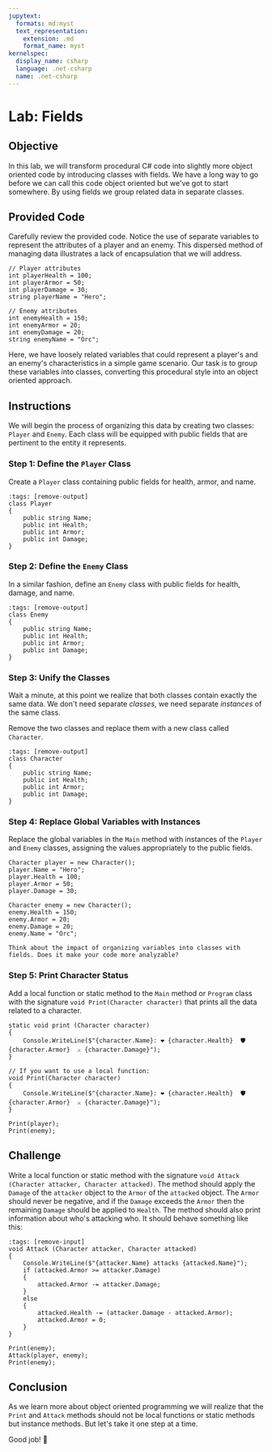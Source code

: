 ```yaml
---
jupytext:
  formats: md:myst
  text_representation:
    extension: .md
    format_name: myst
kernelspec:
  display_name: csharp
  language: .net-csharp
  name: .net-csharp
---
```


# Lab: Fields

## Objective

In this lab, we will transform procedural C# code into slightly more object oriented code by introducing classes with fields. We have a long way to go before we can call this code object oriented but we've got to start somewhere. By using fields we group related data in separate classes.

## Provided Code

Carefully review the provided code. Notice the use of separate variables to represent the attributes of a player and an enemy. This dispersed method of managing data illustrates a lack of encapsulation that we will address.

```{code-cell}
// Player attributes
int playerHealth = 100;
int playerArmor = 50;
int playerDamage = 30;
string playerName = "Hero";

// Enemy attributes
int enemyHealth = 150;
int enemyArmor = 20;
int enemyDamage = 20;
string enemyName = "Orc";
```

Here, we have loosely related variables that could represent a player's and an enemy's characteristics in a simple game scenario. Our task is to group these variables into classes, converting this procedural style into an object oriented approach.

## Instructions

We will begin the process of organizing this data by creating two classes: `Player` and `Enemy`. Each class will be equipped with public fields that are pertinent to the entity it represents.

### Step 1: Define the `Player` Class

Create a `Player` class containing public fields for health, armor, and name.

```{code-cell}
:tags: [remove-output]
class Player
{
    public string Name;
    public int Health;
    public int Armor;
    public int Damage;
}
```

### Step 2: Define the `Enemy` Class

In a similar fashion, define an `Enemy` class with public fields for health, damage, and name.

```{code-cell}
:tags: [remove-output]
class Enemy
{
    public string Name;
    public int Health;
    public int Armor;
    public int Damage;
}
```

### Step 3: Unify the Classes

Wait a minute, at this point we realize that both classes contain exactly the same data. We don't need separate *classes*, we need separate *instances* of the same class.

Remove the two classes and replace them with a new class called `Character`.

```{code-cell}
:tags: [remove-output]
class Character
{
    public string Name;
    public int Health;
    public int Armor;
    public int Damage;
}
```

### Step 4: Replace Global Variables with Instances

Replace the global variables in the `Main` method with instances of the `Player` and `Enemy` classes, assigning the values appropriately to the public fields.

```{code-cell}
Character player = new Character();
player.Name = "Hero";
player.Health = 100;
player.Armor = 50;
player.Damage = 30;

Character enemy = new Character();
enemy.Health = 150;
enemy.Armor = 20;
enemy.Damage = 20;
enemy.Name = "Orc";
```

```{admonition} 🤔 Reflection
Think about the impact of organizing variables into classes with fields. Does it make your code more analyzable?
```

### Step 5: Print Character Status

Add a local function or static method to the `Main` method or `Program` class with the signature `void Print(Character character)` that prints all the data related to a character.

```{code-cell}
static void print (Character character)
{
    Console.WriteLine($"{character.Name}: ❤️ {character.Health}  🛡️ {character.Armor}  ⚔️ {character.Damage}");
}
```

```{code-cell}
// If you want to use a local function:
void Print(Character character)
{
    Console.WriteLine($"{character.Name}: ❤️ {character.Health}  🛡️ {character.Armor}  ⚔️ {character.Damage}");
}
```

```{code-cell}
Print(player);
Print(enemy);
```

## Challenge

Write a local function or static method with the signature `void Attack (Character attacker, Character attacked)`.
The method should apply the `Damage` of the `attacker` object to the `Armor` of the `attacked` object. The `Armor` should never be negative, and if the `Damage` exceeds the `Armor` then the remaining `Damage` should be applied to `Health`.
The method should also print information about who's attacking who.
It should behave something like this:

```{code-cell}
:tags: [remove-input]
void Attack (Character attacker, Character attacked)
{
    Console.WriteLine($"{attacker.Name} attacks {attacked.Name}");
    if (attacked.Armor >= attacker.Damage)
    {
        attacked.Armor -= attacker.Damage;
    }
    else
    {
        attacked.Health -= (attacker.Damage - attacked.Armor);
        attacked.Armor = 0;
    }
}
```

```{code-cell}
Print(enemy);
Attack(player, enemy);
Print(enemy);
```

## Conclusion

As we learn more about object oriented programming we will realize that the `Print` and `Attack` methods should not be local functions or static methods but instance methods.
But let's take it one step at a time.

Good job! 🥳


